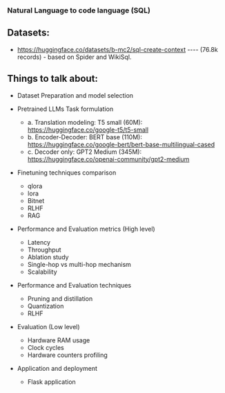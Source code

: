 
### Natural Language to code language (SQL)

## Datasets:

- https://huggingface.co/datasets/b-mc2/sql-create-context ---- (76.8k records) - based on Spider and WikiSql.


## Things to talk about:

- Dataset Preparation and model selection

-  Pretrained LLMs Task formulation
   -  a. Translation modeling: T5 small (60M): https://huggingface.co/google-t5/t5-small
   -  b. Encoder-Decoder: BERT base (110M): https://huggingface.co/google-bert/bert-base-multilingual-cased
   -  c. Decoder only: GPT2 Medium (345M): https://huggingface.co/openai-community/gpt2-medium

- Finetuning techniques comparison
  -  qlora
  - lora
  - Bitnet
  - RLHF
  - RAG

- Performance and Evaluation metrics (High level)
  - Latency
  - Throughput
  - Ablation study
  - Single-hop vs multi-hop mechanism
  - Scalability

- Performance and Evaluation techniques
  - Pruning and distillation
  - Quantization
  - RLHF

- Evaluation (Low level)
   - Hardware RAM usage
   - Clock cycles
   - Hardware counters profiling

- Application and deployment
  - Flask application

